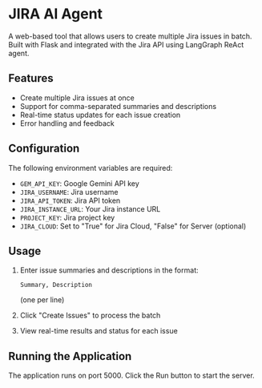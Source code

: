 
# JIRA AI Agent

A web-based tool that allows users to create multiple Jira issues in batch. Built with Flask and integrated with the Jira API using LangGraph ReAct agent.

## Features

- Create multiple Jira issues at once
- Support for comma-separated summaries and descriptions
- Real-time status updates for each issue creation
- Error handling and feedback

## Configuration

The following environment variables are required:

- `GEM_API_KEY`: Google Gemini API key
- `JIRA_USERNAME`: Jira username
- `JIRA_API_TOKEN`: Jira API token
- `JIRA_INSTANCE_URL`: Your Jira instance URL
- `PROJECT_KEY`: Jira project key
- `JIRA_CLOUD`: Set to "True" for Jira Cloud, "False" for Server (optional)

## Usage

1. Enter issue summaries and descriptions in the format:
   ```
   Summary, Description
   ```
   (one per line)

2. Click "Create Issues" to process the batch
3. View real-time results and status for each issue

## Running the Application

The application runs on port 5000. Click the Run button to start the server.
